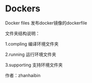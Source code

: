 # Dockers

Docker files 发布docker镜像的dockerfile

文件夹结构说明：

1.compling  编译环境文件夹

2.running		运行环境文件夹

3.supporting	支持环境文件夹


作者：zhanhaibin


